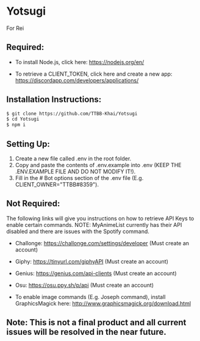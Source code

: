 # Yotsugi
For Rei

## Required:
* To install Node.js, click here:
  https://nodejs.org/en/

* To retrieve a CLIENT_TOKEN, click here and create a new app: 
  https://discordapp.com/developers/applications/

## Installation Instructions:
```bash
$ git clone https://github.com/TTBB-Khai/Yotsugi
$ cd Yotsugi
$ npm i
```

## Setting Up:
1. Create a new file called .env in the root folder.
2. Copy and paste the contents of .env.example into .env (KEEP THE .ENV.EXAMPLE FILE AND DO NOT MODIFY IT!).
3. Fill in the # Bot options section of the .env file (E.g. CLIENT_OWNER="TTBB#8359").

## Not Required:
The following links will give you instructions on how to retrieve API Keys to enable certain commands.
NOTE: MyAnimeList currently has their API disabled and there are issues with the Spotify command.

* Challonge: https://challonge.com/settings/developer (Must create an account)
* Giphy: https://tinyurl.com/giphyAPI (Must create an account)
* Genius: https://genius.com/api-clients (Must create an account)
* Osu: https://osu.ppy.sh/p/api (Must create an account)

* To enable image commands (E.g. Joseph command), install GraphicsMagick here: 
  http://www.graphicsmagick.org/download.html

## Note: This is not a final product and all current issues will be resolved in the near future.
